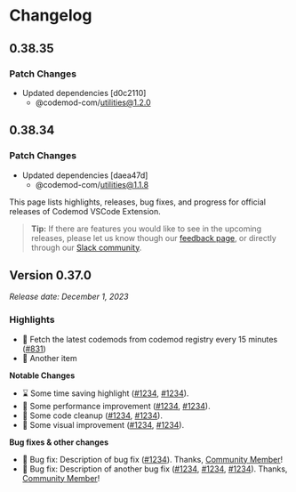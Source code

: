 # Changelog

## 0.38.35

### Patch Changes

- Updated dependencies [d0c2110]
  - @codemod-com/utilities@1.2.0

## 0.38.34

### Patch Changes

- Updated dependencies [daea47d]
  - @codemod-com/utilities@1.1.8

This page lists highlights, releases, bug fixes, and progress for official releases of Codemod VSCode Extension.

> **Tip:** If there are features you would like to see in the upcoming releases, please let us know though our [feedback page](https://feedback.codemod.com/), or directly through our [Slack community](https://codemod.com/community).

## Version 0.37.0

_Release date: December 1, 2023_

### **Highlights**

- 🔲 Fetch the latest codemods from codemod registry every 15 minutes ([#831](https://github.com/codemod-com/intuita-vscode-extension/pull/831))
- 🐍 Another item

**Notable Changes**

- ⌛ Some time saving highlight ([#1234](https://github.com), [#1234](https://github.com)).
- 🏃 Some performance improvement ([#1234](https://github.com), [#1234](https://github.com)).
- 🛁 Some code cleanup ([#1234](https://github.com), [#1234](https://github.com)).
- 💅 Some visual improvement ([#1234](https://github.com), [#1234](https://github.com)).

**Bug fixes & other changes**

- 🦗 Bug fix: Description of bug fix ([#1234](https://github.com/)). Thanks, [Community Member](https://github.com)!
- 🦎 Bug fix: Description of another bug fix ([#1234](https://github.com/), [#1234](https://github.com/), [#1234](https://github.com/)). Thanks, [Community Member](https://github.com)!
